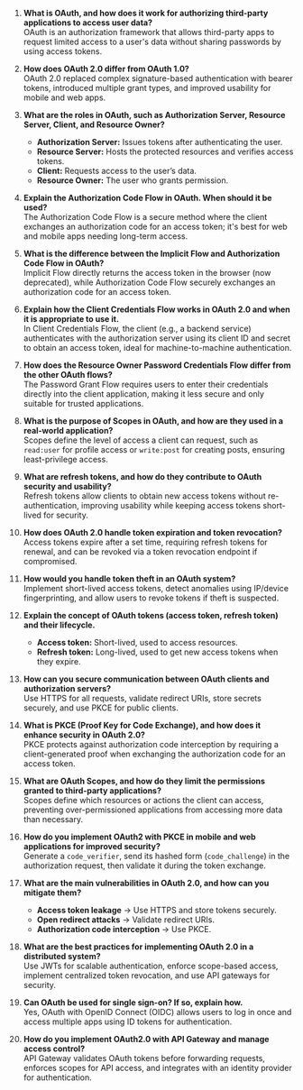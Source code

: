 
1. **What is OAuth, and how does it work for authorizing third-party applications to access user data?**  
    OAuth is an authorization framework that allows third-party apps to request limited access to a user's data without sharing passwords by using access tokens.
    
2. **How does OAuth 2.0 differ from OAuth 1.0?**  
    OAuth 2.0 replaced complex signature-based authentication with bearer tokens, introduced multiple grant types, and improved usability for mobile and web apps.
    
3. **What are the roles in OAuth, such as Authorization Server, Resource Server, Client, and Resource Owner?**
    
    - **Authorization Server:** Issues tokens after authenticating the user.
    - **Resource Server:** Hosts the protected resources and verifies access tokens.
    - **Client:** Requests access to the user’s data.
    - **Resource Owner:** The user who grants permission.
4. **Explain the Authorization Code Flow in OAuth. When should it be used?**  
    The Authorization Code Flow is a secure method where the client exchanges an authorization code for an access token; it's best for web and mobile apps needing long-term access.
    
5. **What is the difference between the Implicit Flow and Authorization Code Flow in OAuth?**  
    Implicit Flow directly returns the access token in the browser (now deprecated), while Authorization Code Flow securely exchanges an authorization code for an access token.
    
6. **Explain how the Client Credentials Flow works in OAuth 2.0 and when it is appropriate to use it.**  
    In Client Credentials Flow, the client (e.g., a backend service) authenticates with the authorization server using its client ID and secret to obtain an access token, ideal for machine-to-machine authentication.
    
7. **How does the Resource Owner Password Credentials Flow differ from the other OAuth flows?**  
    The Password Grant Flow requires users to enter their credentials directly into the client application, making it less secure and only suitable for trusted applications.
    
8. **What is the purpose of Scopes in OAuth, and how are they used in a real-world application?**  
    Scopes define the level of access a client can request, such as `read:user` for profile access or `write:post` for creating posts, ensuring least-privilege access.
    
9. **What are refresh tokens, and how do they contribute to OAuth security and usability?**  
    Refresh tokens allow clients to obtain new access tokens without re-authentication, improving usability while keeping access tokens short-lived for security.
    
10. **How does OAuth 2.0 handle token expiration and token revocation?**  
    Access tokens expire after a set time, requiring refresh tokens for renewal, and can be revoked via a token revocation endpoint if compromised.
    
11. **How would you handle token theft in an OAuth system?**  
    Implement short-lived access tokens, detect anomalies using IP/device fingerprinting, and allow users to revoke tokens if theft is suspected.
    
12. **Explain the concept of OAuth tokens (access token, refresh token) and their lifecycle.**
    
    - **Access token:** Short-lived, used to access resources.
    - **Refresh token:** Long-lived, used to get new access tokens when they expire.
13. **How can you secure communication between OAuth clients and authorization servers?**  
    Use HTTPS for all requests, validate redirect URIs, store secrets securely, and use PKCE for public clients.
    
14. **What is PKCE (Proof Key for Code Exchange), and how does it enhance security in OAuth 2.0?**  
    PKCE protects against authorization code interception by requiring a client-generated proof when exchanging the authorization code for an access token.
    
15. **What are OAuth Scopes, and how do they limit the permissions granted to third-party applications?**  
    Scopes define which resources or actions the client can access, preventing over-permissioned applications from accessing more data than necessary.
    
16. **How do you implement OAuth2 with PKCE in mobile and web applications for improved security?**  
    Generate a `code_verifier`, send its hashed form (`code_challenge`) in the authorization request, then validate it during the token exchange.
    
17. **What are the main vulnerabilities in OAuth 2.0, and how can you mitigate them?**
    
    - **Access token leakage** → Use HTTPS and store tokens securely.
    - **Open redirect attacks** → Validate redirect URIs.
    - **Authorization code interception** → Use PKCE.
18. **What are the best practices for implementing OAuth 2.0 in a distributed system?**  
    Use JWTs for scalable authentication, enforce scope-based access, implement centralized token revocation, and use API gateways for security.
    
19. **Can OAuth be used for single sign-on? If so, explain how.**  
    Yes, OAuth with OpenID Connect (OIDC) allows users to log in once and access multiple apps using ID tokens for authentication.
    
20. **How do you implement OAuth2.0 with API Gateway and manage access control?**  
    API Gateway validates OAuth tokens before forwarding requests, enforces scopes for API access, and integrates with an identity provider for authentication.
    